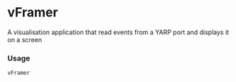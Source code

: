 # vFramer

A visualisation application that read events from a YARP port and displays it on a screen

### Usage

`vFramer`
